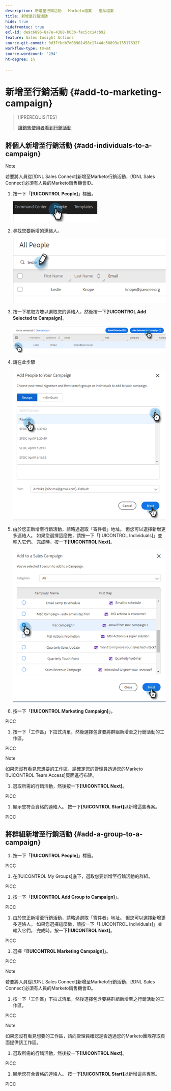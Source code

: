 ```yaml
---
description: 新增至行銷活動 — Marketo檔案 — 產品檔案
title: 新增至行銷活動
hide: true
hidefromtoc: true
exl-id: de9c6896-8a7e-4388-b03b-fec5cc14cb92
feature: Sales Insight Actions
source-git-commit: 0d37fbdb7d08901458c1744dc68893e155176327
workflow-type: tm+mt
source-wordcount: '294'
ht-degree: 1%

---
```


# 新增至行銷活動 {#add-to-marketing-campaign}

>[!PREREQUISITES]
>
>[讓銷售使用者看到行銷活動](/help/marketo/product-docs/marketo-sales-insight/actions/marketo/make-a-marketing-campaign-visible-in-sales-insight-actions.md)

## 將個人新增至行銷活動 {#add-individuals-to-a-campaign}

>[!NOTE]
>
>若要將人員從[!DNL Sales Connect]新增至Marketo行銷活動，[!DNL Sales Connect]必須有人員的Marketo銷售機會ID。

1. 按一下「**[!UICONTROL People]**」標籤。

   ![](assets/add-to-marketing-campaign-1.png)

1. 尋找您要新增的連絡人。

   ![](assets/add-to-marketing-campaign-2.png)

1. 按一下核取方塊以選取您的連絡人，然後按一下&#x200B;**[!UICONTROL Add Selected to Campaign]**。

   ![](assets/add-to-marketing-campaign-3.png)

1. 請在此步驟

   ![](assets/add-to-marketing-campaign-4.png)

1. 由於您正新增至行銷活動，請略過選取「寄件者」地址。 但您可以選擇新增更多連絡人。 如果您選擇這麼做，請按一下「[!UICONTROL Individuals]」並輸入它們。 完成時，按一下&#x200B;**[!UICONTROL Next]**。

   ![](assets/add-to-marketing-campaign-5.png)

1. 按一下「**[!UICONTROL Marketing Campaign]**」。

PICC

1. 按一下「工作區」下拉式清單，然後選擇包含要將群組新增至之行銷活動的工作區。

PICC

>[!NOTE]
>
>如果您沒有看見您想要的工作區，請確定您的管理員透過您的Marketo [!UICONTROL Team Access]頁面進行布建。

1. 選取所需的行銷活動，然後按一下&#x200B;**[!UICONTROL Next]**。

PICC

1. 顯示您符合資格的連絡人。 按一下&#x200B;**[!UICONTROL Start]**&#x200B;以新增這些專案。

PICC

## 將群組新增至行銷活動 {#add-a-group-to-a-campaign}

1. 按一下「**[!UICONTROL People]**」標籤。

PICC

1. 在[!UICONTROL My Groups]底下，選取您要新增至行銷活動的群組。

PICC

1. 按一下「**[!UICONTROL Add Group to Campaign]**」。

PICC

1. 由於您正新增至行銷活動，請略過選取「寄件者」地址。 但您可以選擇新增更多連絡人。 如果您選擇這麼做，請按一下「[!UICONTROL Individuals]」並輸入它們。 完成時，按一下&#x200B;**[!UICONTROL Next]**。

PICC

1. 選擇「**[!UICONTROL Marketing Campaign]**」。

PICC

>[!NOTE]
>
>若要將人員從[!DNL Sales Connect]新增至Marketo行銷活動，[!DNL Sales Connect]必須有人員的Marketo銷售機會ID。

1. 按一下「工作區」下拉式清單，然後選擇包含要將群組新增至之行銷活動的工作區。

PICC

>[!NOTE]
>
>如果您沒有看見想要的工作區，請向管理員確認是否透過您的Marketo團隊存取頁面提供該工作區。

1. 選取所需的行銷活動，然後按一下&#x200B;**[!UICONTROL Next]**。

PICC

1. 顯示您符合資格的連絡人。 按一下&#x200B;**[!UICONTROL Start]**&#x200B;以新增這些專案。

PICC
